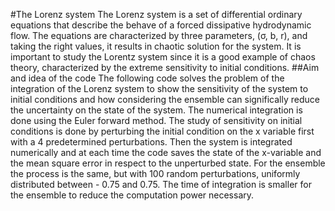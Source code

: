 #The Lorenz system
The Lorenz system is a set of differential ordinary equations that describe the behave
of a forced dissipative hydrodynamic flow. 
The equations are characterized by three parameters, (σ, b, r), and taking the right values, it results in chaotic solution for the system.
It is important to study the Lorentz system since it is a good example of chaos theory,
characterized by the extreme sensitivity to initial conditions.
##Aim and idea of the code
The following code solves the problem of the integration of the Lorenz system to show the sensitivity of the system to initial conditions and how considering the ensemble can significally reduce the uncertainty on the state of the system. The numerical integration is done using the Euler forward method. 
The study of sensitivity on initial conditions is done by perturbing the initial condition on the x variable first with a 4 predetermined perturbations. Then the system is integrated numerically and at each time the code saves the state of the x-variable and the mean square error in respect to the unperturbed state.
For the ensemble the process is the same, but with 100 random perturbations, uniformly distributed between -
0.75 and 0.75. The time of integration is smaller for the ensemble to reduce the computation power necessary.

